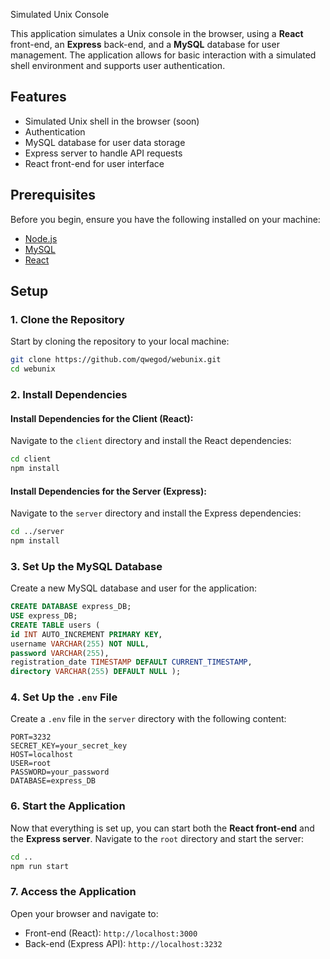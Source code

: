 
Simulated Unix Console

This application simulates a Unix console in the browser, using a **React** front-end, an **Express** back-end, and a **MySQL** database for user management. The application allows for basic interaction with a simulated shell environment and supports user authentication.

## Features

- Simulated Unix shell in the browser (soon)
- Authentication
- MySQL database for user data storage
- Express server to handle API requests
- React front-end for user interface

## Prerequisites

Before you begin, ensure you have the following installed on your machine:

- [Node.js](https://nodejs.org/) 
- [MySQL](https://www.mysql.com/)
- [React](https://reactjs.org/)

## Setup

### 1. Clone the Repository

Start by cloning the repository to your local machine:
```bash
git clone https://github.com/qwegod/webunix.git
cd webunix
```

### 2. Install Dependencies

#### Install Dependencies for the Client (React):

Navigate to the `client` directory and install the React dependencies:
```bash
cd client
npm install
```
#### Install Dependencies for the Server (Express):

Navigate to the `server` directory and install the Express dependencies:
```bash
cd ../server
npm install
```

### 3. Set Up the MySQL Database

Create a new MySQL database and user for the application:
```sql
CREATE DATABASE express_DB;
USE express_DB;
CREATE TABLE users (
id INT AUTO_INCREMENT PRIMARY KEY,
username VARCHAR(255) NOT NULL, 
password VARCHAR(255), 
registration_date TIMESTAMP DEFAULT CURRENT_TIMESTAMP, 
directory VARCHAR(255) DEFAULT NULL );
```

### 4. Set Up the `.env` File

Create a `.env` file in the `server` directory with the following content:
```
PORT=3232
SECRET_KEY=your_secret_key
HOST=localhost
USER=root
PASSWORD=your_password
DATABASE=express_DB
```

### 6. Start the Application

Now that everything is set up, you can start both the **React front-end** and the **Express server**.
Navigate to the `root` directory and start the server:
```bash
cd ..
npm run start
```

### 7. Access the Application

Open your browser and navigate to:

-   Front-end (React): `http://localhost:3000`
-   Back-end (Express API): `http://localhost:3232`

